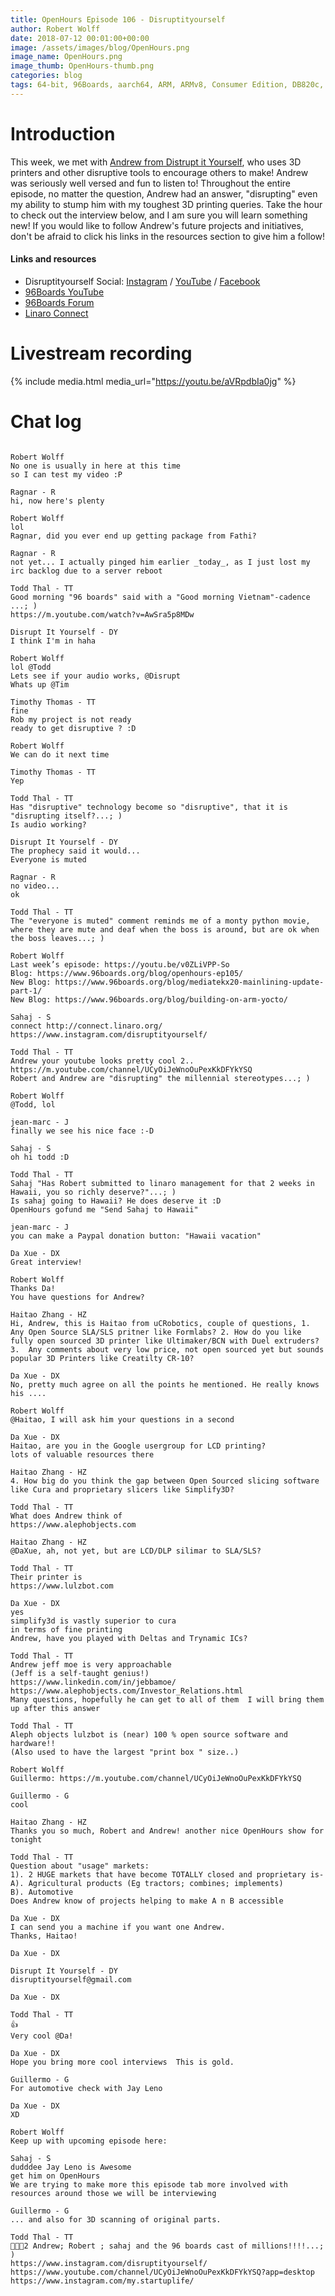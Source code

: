 ```yaml
---
title: OpenHours Episode 106 - Disruptityourself
author: Robert Wolff
date: 2018-07-12 00:01:00+00:00
image: /assets/images/blog/OpenHours.png
image_name: OpenHours.png
image_thumb: OpenHours-thumb.png
categories: blog
tags: 64-bit, 96Boards, aarch64, ARM, ARMv8, Consumer Edition, DB820c, Rock960, Hikey960, enterprise edition, product, single board computer, linaro, linux, open source, openhours, robert wolff, podcast, technology, tech, computer, hardware, software, groupgets, qwerty, embedded, crowd fund, mezzanine, community
---
```


# Introduction

This week, we met with [Andrew from Distrupt it Yourself](https://www.instagram.com/disruptityourself/), who uses 3D printers and other disruptive tools to encourage others to make! Andrew was seriously well versed and fun to listen to! Throughout the entire episode, no matter the question, Andrew had an answer, "disrupting" even my ability to stump him with my toughest 3D printing queries. Take the hour to check out the interview below, and I am sure you will learn something new! If you would like to follow Andrew's future projects and initiatives, don't be afraid to click his links in the resources section to give him a follow!

#### Links and resources

- Disruptityourself Social: [Instagram](https://www.instagram.com/disruptityourself/) / [YouTube](https://www.youtube.com/channel/UCyOiJeWnoOuPexKkDFYkYSQ?app=desktop) / [Facebook](https://www.facebook.com/DisruptItYourself/)
- [96Boards YouTube](https://www.youtube.com/c/96Boards/)
- [96Boards Forum](https://discuss.96boards.org/)
- [Linaro Connect](http://connect.linaro.org/)

# Livestream recording

{% include media.html media_url="https://youtu.be/aVRpdbIa0jg" %}

# Chat log

```

Robert Wolff
No one is usually in here at this time
so I can test my video :P

Ragnar - R
hi, now here's plenty

Robert Wolff
lol
Ragnar, did you ever end up getting package from Fathi?

Ragnar - R
not yet... I actually pinged him earlier _today_, as I just lost my irc backlog due to a server reboot

Todd Thal - TT
Good morning "96 boards" said with a "Good morning Vietnam"-cadence ...; )
https://m.youtube.com/watch?v=AwSra5p8MDw

Disrupt It Yourself - DY
I think I'm in haha

Robert Wolff
lol @Todd
Lets see if your audio works, @Disrupt
Whats up @Tim

Timothy Thomas - TT
fine
Rob my project is not ready
ready to get disruptive ? :D

Robert Wolff
We can do it next time

Timothy Thomas - TT
Yep

Todd Thal - TT
Has "disruptive" technology become so "disruptive", that it is "disrupting itself?...; )
Is audio working?

Disrupt It Yourself - DY
The prophecy said it would...
Everyone is muted

Ragnar - R
no video...
ok

Todd Thal - TT
The "everyone is muted" comment reminds me of a monty python movie, where they are mute and deaf when the boss is around, but are ok when the boss leaves...; )

Robert Wolff
Last week’s episode: https://youtu.be/v0ZLiVPP-So
Blog: https://www.96boards.org/blog/openhours-ep105/
New Blog: https://www.96boards.org/blog/mediatekx20-mainlining-update-part-1/
New Blog: https://www.96boards.org/blog/building-on-arm-yocto/

Sahaj - S
connect http://connect.linaro.org/
https://www.instagram.com/disruptityourself/

Todd Thal - TT
Andrew your youtube looks pretty cool 2..
https://m.youtube.com/channel/UCyOiJeWnoOuPexKkDFYkYSQ
Robert and Andrew are "disrupting" the millennial stereotypes...; )

Robert Wolff
@Todd, lol

jean-marc - J
finally we see his nice face :-D

Sahaj - S
oh hi todd :D

Todd Thal - TT
Sahaj "Has Robert submitted to linaro management for that 2 weeks in Hawaii, you so richly deserve?"...; )
Is sahaj going to Hawaii? He does deserve it :D
OpenHours gofund me "Send Sahaj to Hawaii"

jean-marc - J
you can make a Paypal donation button: "Hawaii vacation"

Da Xue - DX
Great interview!

Robert Wolff
Thanks Da!
You have questions for Andrew?

Haitao Zhang - HZ
Hi, Andrew, this is Haitao from uCRobotics, couple of questions, 1. Any Open Source SLA/SLS pritner like Formlabs? 2. How do you like fully open sourced 3D printer like Ultimaker/BCN with Duel extruders? 3.  Any comments about very low price, not open sourced yet but sounds popular 3D Printers like Creatilty CR-10?

Da Xue - DX
No, pretty much agree on all the points he mentioned. He really knows his ....

Robert Wolff
@Haitao, I will ask him your questions in a second

Da Xue - DX
Haitao, are you in the Google usergroup for LCD printing?
lots of valuable resources there

Haitao Zhang - HZ
4. How big do you think the gap between Open Sourced slicing software like Cura and proprietary slicers like Simplify3D?

Todd Thal - TT
What does Andrew think of
https://www.alephobjects.com

Haitao Zhang - HZ
@DaXue, ah, not yet, but are LCD/DLP silimar to SLA/SLS?

Todd Thal - TT
Their printer is
https://www.lulzbot.com

Da Xue - DX
yes
simplify3d is vastly superior to cura
in terms of fine printing
Andrew, have you played with Deltas and Trynamic ICs?

Todd Thal - TT
Andrew jeff moe is very approachable
(Jeff is a self-taught genius!)
https://www.linkedin.com/in/jebbamoe/
https://www.alephobjects.com/Investor_Relations.html
Many questions, hopefully he can get to all of them  I will bring them up after this answer

Todd Thal - TT
Aleph objects lulzbot is (near) 100 % open source software and hardware!!
(Also used to have the largest "print box " size..)

Robert Wolff
Guillermo: https://m.youtube.com/channel/UCyOiJeWnoOuPexKkDFYkYSQ

Guillermo - G
cool

Haitao Zhang - HZ
Thanks you so much, Robert and Andrew! another nice OpenHours show for tonight

Todd Thal - TT
Question about "usage" markets:
1). 2 HUGE markets that have become TOTALLY closed and proprietary is-
A). Agricultural products (Eg tractors; combines; implements)
B). Automotive
Does Andrew know of projects helping to make A n B accessible

Da Xue - DX
I can send you a machine if you want one Andrew.
Thanks, Haitao!

Da Xue - DX

Disrupt It Yourself - DY
disruptityourself@gmail.com

Da Xue - DX

Todd Thal - TT
👍
Very cool @Da!

Da Xue - DX
Hope you bring more cool interviews  This is gold.

Guillermo - G
For automotive check with Jay Leno

Da Xue - DX
XD

Robert Wolff
Keep up with upcoming episode here: 

Sahaj - S
dudddee Jay Leno is Awesome
get him on OpenHours
We are trying to make more this episode tab more involved with resources around those we will be interviewing

Guillermo - G
... and also for 3D scanning of original parts.

Todd Thal - TT
👏👏👏2 Andrew; Robert ; sahaj and the 96 boards cast of millions!!!!...; )
https://www.instagram.com/disruptityourself/
https://www.youtube.com/channel/UCyOiJeWnoOuPexKkDFYkYSQ?app=desktop
https://www.instagram.com/my.startuplife/

```
